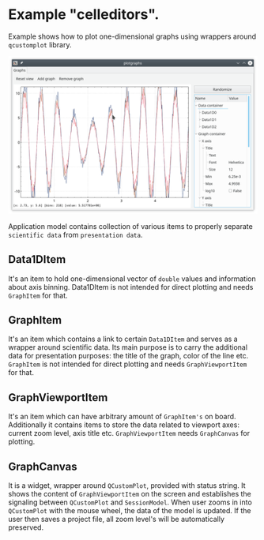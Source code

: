 # Example "celleditors".

Example shows how to plot one-dimensional graphs using wrappers around `qcustomplot` library. 

![plotgraphs](../../doc/plotgraphs.png)

Application model contains collection of various items to 
properly separate `scientific data` from `presentation data`. 

## Data1DItem

It's an item to hold one-dimensional vector of `double` values and information
about axis binning. Data1DItem is not intended for direct plotting and needs `GraphItem` for that.

## GraphItem

It's an item which contains a link to certain `Data1DItem` and serves as a wrapper around scientific data. Its main purpose is to carry the additional data for presentation purposes: the title of the graph, color of the line etc. `GraphItem` is not intended for direct plotting and needs `GraphViewportItem` for that.

## GraphViewportItem

It's an item which can have arbitrary amount of `GraphItem's` on board. Additionally it contains items to store the data related to viewport axes: current zoom level, axis title etc. `GraphViewportItem` needs `GraphCanvas` for plotting.

## GraphCanvas

It is a widget, wrapper around `QCustomPlot`, provided with status string.
It shows the content of `GraphViewportItem` on the screen and establishes the signaling between `QCustomPlot` and `SessionModel`.
When user zooms in into `QCustomPlot` with the mouse wheel, the data of the model is updated. If the user then saves a project file, all zoom level's will be automatically preserved.

